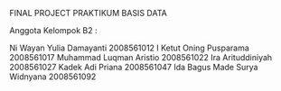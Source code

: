 FINAL PROJECT PRAKTIKUM BASIS DATA

Anggota Kelompok B2 :

Ni Wayan Yulia Damayanti 		      2008561012
I Ketut Oning Pusparama 		      2008561017
Muhammad Luqman Aristio 		      2008561022
Ira Arituddiniyah 			          2008561027
Kadek Adi Priana			            2008561047
Ida Bagus Made Surya Widnyana     2008561092
